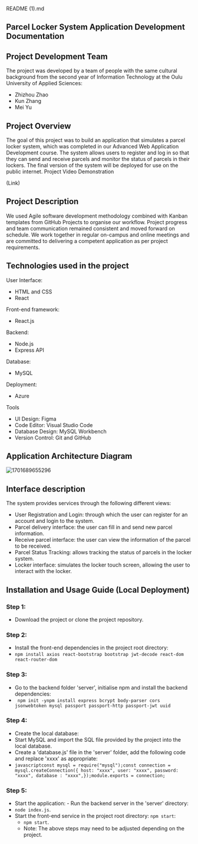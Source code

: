 README (1).md
## Parcel Locker System Application Development Documentation



## Project Development Team
The project was developed by a team of people with the same cultural background from the second year of Information Technology at the Oulu University of Applied Sciences:
- Zhizhou Zhao
- Kun Zhang
- Mei Yu




## Project Overview
The goal of this project was to build an application that simulates a parcel locker system, which was completed in our Advanced Web Application Development course. The system allows users to register and log in so that they can send and receive parcels and monitor the status of parcels in their lockers. The final version of the system will be deployed for use on the public internet.
Project Video Demonstration

(Link)


## Project Description
We used Agile software development methodology combined with Kanban templates from GitHub Projects to organise our workflow. Project progress and team communication remained consistent and moved forward on schedule. We work together in regular on-campus and online meetings and are committed to delivering a competent application as per project requirements.

## Technologies used in the project
User Interface:
- HTML and CSS
- React 

Front-end framework:
- React.js 

Backend:
- Node.js 
- Express API


Database:
- MySQL

Deployment:
- Azure

Tools
- UI Design: Figma
- Code Editor: Visual Studio Code
- Database Design: MySQL Workbench
- Version Control: Git and GitHub

## Application Architecture Diagram

![1701689655296](https://github.com/AWAP-Group9/Backend/assets/95314108/5ecd7e16-f7c8-4367-8ef3-91d7dc306576)


## Interface description
The system provides services through the following different views:
- User Registration and Login: through which the user can register for an account and login to the system.
- Parcel delivery interface: the user can fill in and send new parcel information.
- Receive parcel interface: the user can view the information of the parcel to be received.
- Parcel Status Tracking: allows tracking the status of parcels in the locker system.
- Locker interface: simulates the locker touch screen, allowing the user to interact with the locker.

## Installation and Usage Guide (Local Deployment)
### Step 1:
- Download the project or clone the project repository.
### Step 2:
- Install the front-end dependencies in the project root directory:
- ```npm install axios react-bootstrap bootstrap jwt-decode react-dom react-router-dom```
### Step 3:
- Go to the backend folder 'server', initialise npm and install the backend dependencies:
- ``` npm init -ynpm install express bcrypt body-parser cors jsonwebtoken mysql passport passport-http passport-jwt uuid```
### Step 4:
- Create the local database:  
- Start MySQL and import the SQL file provided by the project into the local database.  
- Create a 'database.js' file in the 'server' folder, add the following code and replace 'xxxx' as appropriate:
- ```javascriptconst mysql = require("mysql");const connection = mysql.createConnection({ host: "xxxx", user: "xxxx", password: "xxxx", database : "xxxx",});module.exports = connection;```
### Step 5:
- Start the application: - Run the backend server in the 'server' directory:
- ``node index.js``.
- Start the front-end service in the project root directory: ``npm start``:
   - ``npm start``.
   - Note: The above steps may need to be adjusted depending on the project.
